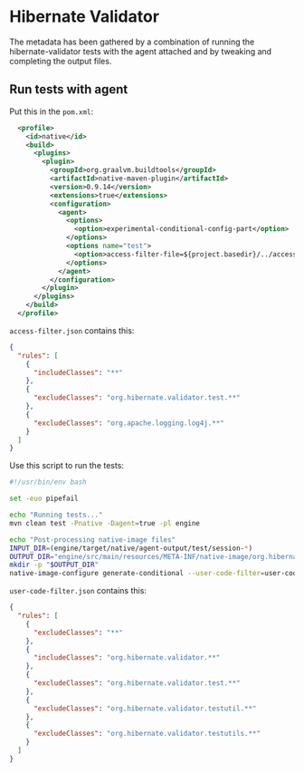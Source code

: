 # Hibernate Validator

The metadata has been gathered by a combination of running the hibernate-validator tests with the agent attached and
by tweaking and completing the output files.

## Run tests with agent

Put this in the `pom.xml`:

```xml
  <profile>
    <id>native</id>
    <build>
      <plugins>
        <plugin>
          <groupId>org.graalvm.buildtools</groupId>
          <artifactId>native-maven-plugin</artifactId>
          <version>0.9.14</version>
          <extensions>true</extensions>
          <configuration>
            <agent>
              <options>
                <option>experimental-conditional-config-part</option>
              </options>
              <options name="test">
                <option>access-filter-file=${project.basedir}/../access-filter.json</option>
              </options>
            </agent>
          </configuration>
        </plugin>
      </plugins>
    </build>
  </profile>
```

`access-filter.json` contains this:

```json
{
  "rules": [
    {
      "includeClasses": "**"
    },
    {
      "excludeClasses": "org.hibernate.validator.test.**"
    },
    {
      "excludeClasses": "org.apache.logging.log4j.**"
    }
  ]
}
```

Use this script to run the tests:

```bash
#!/usr/bin/env bash

set -euo pipefail

echo "Running tests..."
mvn clean test -Pnative -Dagent=true -pl engine

echo "Post-processing native-image files"
INPUT_DIR=(engine/target/native/agent-output/test/session-*)
OUTPUT_DIR="engine/src/main/resources/META-INF/native-image/org.hibernate.validator/hibernate-validator"
mkdir -p "$OUTPUT_DIR"
native-image-configure generate-conditional --user-code-filter=user-code-filter.json --input-dir="$INPUT_DIR" --output-dir="$OUTPUT_DIR"
```

`user-code-filter.json` contains this:

```json
{
  "rules": [
    {
      "excludeClasses": "**"
    },
    {
      "includeClasses": "org.hibernate.validator.**"
    },
    {
      "excludeClasses": "org.hibernate.validator.test.**"
    },
    {
      "excludeClasses": "org.hibernate.validator.testutil.**"
    },
    {
      "excludeClasses": "org.hibernate.validator.testutils.**"
    }
  ]
}
```
